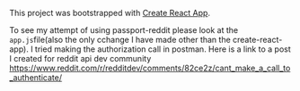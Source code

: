 This project was bootstrapped with [Create React App](https://github.com/facebookincubator/create-react-app).

To see my attempt of using passport-reddit please look at the `app.js`file(also the only cchange I have made other than the create-react-app). I tried making the authorization call in postman. Here is a link to a post I created for reddit api dev community https://www.reddit.com/r/redditdev/comments/82ce2z/cant_make_a_call_to_authenticate/

